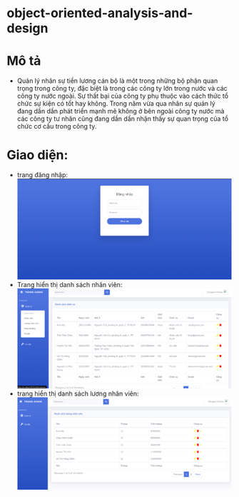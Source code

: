 # object-oriented-analysis-and-design
# Mô tả
- Quản lý nhân sự tiền lương cán bộ là một trong những bộ phận quan trọng trong công ty, đặc biệt là trong các công ty lớn trong nước và các công ty nước ngoài.
Sự thất bại của công ty phụ thuộc vào cách thức tổ chức sự kiện có tốt hay không.
Trong năm vừa qua nhân sự quản lý đang dần dần phát triển mạnh mẽ không ở bên ngoài công ty nước mà các công ty tư nhân cũng đang dần dần nhận thấy sự quan trọng của tổ chức cơ cấu trong công ty.
# Giao diện:
- trang đăng nhập:
  ![dangnhap](main.png)
- Trang hiển thị danh sách nhân viên:
  ![dsnv](dsnv.png)
- trang hiển thị danh sách lương nhân viên:
  ![dsl](dsl.png)

